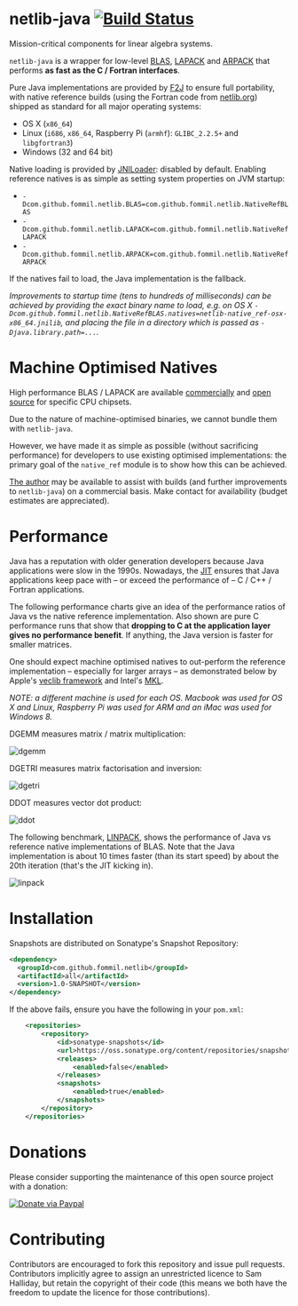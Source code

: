 netlib-java [![Build Status](https://travis-ci.org/fommil/netlib-java.png?branch=master)](https://travis-ci.org/fommil/netlib-java)
===========

Mission-critical components for linear algebra systems.

`netlib-java` is a wrapper for low-level [BLAS](http://en.wikipedia.org/wiki/Basic_Linear_Algebra_Subprograms),
[LAPACK](http://en.wikipedia.org/wiki/LAPACK) and [ARPACK](http://en.wikipedia.org/wiki/ARPACK)
that performs **as fast as the C / Fortran interfaces**.

Pure Java implementations are provided by [F2J](http://icl.cs.utk.edu/f2j/) to ensure full portability,
with native reference builds (using the Fortran code from [netlib.org](http://www.netlib.org))
shipped as standard for all major operating systems:

* OS X (`x86_64`)
* Linux (`i686`, `x86_64`, Raspberry Pi (`armhf`): `GLIBC_2.2.5+` and `libgfortran3`)
* Windows (32 and 64 bit)

Native loading is provided by [JNILoader](https://github.com/fommil/jniloader): disabled by default.
Enabling reference natives is as simple as setting system properties on JVM startup:

* `-Dcom.github.fommil.netlib.BLAS=com.github.fommil.netlib.NativeRefBLAS`
* `-Dcom.github.fommil.netlib.LAPACK=com.github.fommil.netlib.NativeRefLAPACK`
* `-Dcom.github.fommil.netlib.ARPACK=com.github.fommil.netlib.NativeRefARPACK`

If the natives fail to load, the Java implementation is the fallback.

*Improvements to startup time (tens to hundreds of milliseconds) can be achieved by providing the exact binary name to load,
e.g. on OS X `-Dcom.github.fommil.netlib.NativeRefBLAS.natives=netlib-native_ref-osx-x86_64.jnilib`,
and placing the file in a directory which is passed as `-Djava.library.path=...`.*


Machine Optimised Natives
=========================

High performance BLAS / LAPACK are available
[commercially](http://en.wikipedia.org/wiki/Basic_Linear_Algebra_Subprograms#Implementations)
and [open source](http://en.wikipedia.org/wiki/Automatically_Tuned_Linear_Algebra_Software) for
specific CPU chipsets.

Due to the nature of machine-optimised binaries, we cannot bundle them with `netlib-java`.

However, we have made it as simple as possible (without sacrificing performance)
for developers to use existing optimised implementations:
the primary goal of the `native_ref` module is to show how this can be achieved.

[The author](https://github.com/fommil/) may be available to assist with builds (and further
improvements to `netlib-java`) on a commercial basis. Make contact for availability (budget estimates
are appreciated).


Performance
===========

Java has a reputation with older generation developers because
Java applications were slow in the 1990s.
Nowadays, the [JIT](http://en.wikipedia.org/wiki/Just-in-time_compilation)
ensures that Java applications keep pace with – or exceed the performance of –
C / C++ / Fortran applications.

The following performance charts give an idea of the performance ratios of Java vs the native
reference implementation. Also shown are pure C performance runs that show that
**dropping to C at the application layer gives no performance benefit**.
If anything, the Java version is faster for smaller matrices.

One should expect machine optimised natives to out-perform the reference implementation
– especially for larger arrays – as demonstrated below by Apple's
[veclib framework](https://developer.apple.com/library/mac/documentation/Performance/Conceptual/vecLib/Reference/reference.html)
and Intel's [MKL](http://software.intel.com/en-us/intel-mkl).

*NOTE: a different machine is used for each OS. Macbook was used for OS X and Linux, Raspberry Pi was
used for ARM and an iMac was used for Windows 8.*

DGEMM measures matrix / matrix multiplication:

![dgemm](http://i40.tinypic.com/315enn5.png)

DGETRI measures matrix factorisation and inversion:

![dgetri](http://i40.tinypic.com/2evt0tj.png)

DDOT measures vector dot product:

![ddot](http://i42.tinypic.com/wgqgdz.png)



The following benchmark, [LINPACK](http://www.netlib.org/linpack), shows the performance of
Java vs reference native implementations of BLAS. Note that the Java implementation is about 10 times
faster (than its start speed) by about the 20th iteration (that's the JIT kicking in).

![linpack](http://i43.tinypic.com/66kume.png)


Installation
============

Snapshots are distributed on Sonatype's Snapshot Repository:

```xml
<dependency>
  <groupId>com.github.fommil.netlib</groupId>
  <artifactId>all</artifactId>
  <version>1.0-SNAPSHOT</version>
</dependency>
```

If the above fails, ensure you have the following in your `pom.xml`:

```xml
    <repositories>
        <repository>
            <id>sonatype-snapshots</id>
            <url>https://oss.sonatype.org/content/repositories/snapshots/</url>
            <releases>
                <enabled>false</enabled>
            </releases>
            <snapshots>
                <enabled>true</enabled>
            </snapshots>
        </repository>
    </repositories>
```



Donations
=========

Please consider supporting the maintenance of this open source project with a donation:

[![Donate via Paypal](https://www.paypal.com/en_US/i/btn/btn_donateCC_LG.gif)](https://www.paypal.com/cgi-bin/webscr?cmd=_donations&business=B2HW5ATB8C3QW&lc=GB&item_name=netlib&currency_code=GBP&bn=PP%2dDonationsBF%3abtn_donateCC_LG%2egif%3aNonHosted)


Contributing
============

Contributors are encouraged to fork this repository and issue pull
requests. Contributors implicitly agree to assign an unrestricted licence
to Sam Halliday, but retain the copyright of their code (this means
we both have the freedom to update the licence for those contributions).

